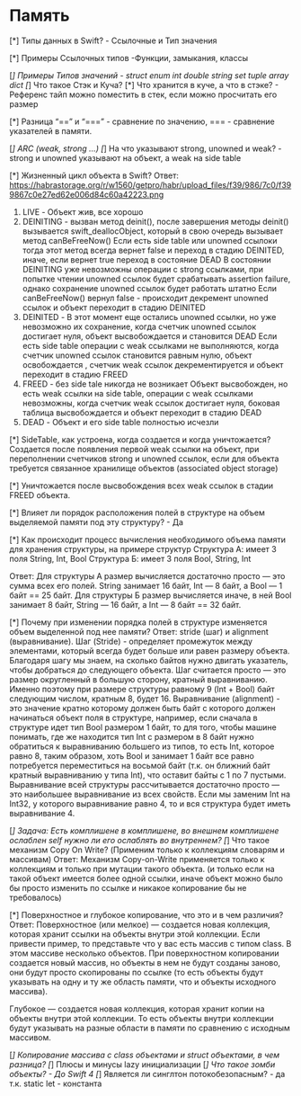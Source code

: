 #  Память

[*] Типы данных в Swift? - Ссылочные и Тип значения

[*] Примеры Ссылочных типов -Функции, замыкания, классы

[*] Примеры Типов значений - struct enum int double string set tuple array dict
[*] Что такое Стэк и Куча?
[*] Что хранится в куче, а что в стэке? - Референс тайп можно поместить в стек, если можно просчитать его размер

[*] Разница “==” и “===” - сравнение по значению, === - сравнение указателей в памяти.

[*] ARC (weak, strong …)
[*] На что указывают strong, unowned и weak? - strong и unowned указывают на объект, а weak на side table

[*] Жизненный цикл объекта в Swift?
Ответ: https://habrastorage.org/r/w1560/getpro/habr/upload_files/f39/986/7c0/f399867c0e27ed62e006d84c60a42223.png
1.    LIVE - Объект жив, все хорошо
2.    DEINITING - вызван метод deinit(), после завершения методы deinit() вызывается swift_deallocObject, который в свою очередь вызывает метод canBeFreeNow()
    Если есть side table или unowned ссылоки тогда этот метод всегда вернет false и переход в стадию DEINITED,
    иначе, если вернет true переход в состояние DEAD
    В состоянии DEINITING уже невозможны операции с strong ссылками, при попытке чтении unowned ссылок будет срабатывать assertion failure, однако сохранение unowned ссылок будет работать штатно
    Если canBeFreeNow() вернул false - происходит декремент unowned ссылок и объект переходит в стадию DEINITED
3.    DEINITED - В этот момент еще остались unowned ссылки, но уже невозможно их сохранение, когда счетчик unowned ссылок достигает нуля, объект высвобождается и становится DEAD
    Если есть side table операции с weak ссылками не выполняются, когда счетчик unowned ссылок становится равным нулю, объект освобождается
    , счетчик weak ссылок декрементируется и объект переходит в стадию FREED
4.    FREED - без side tale никогда не возникает
    Объект высвобожден, но есть weak ссылки на side table, операции с weak ссылками невозможны, когда счетчик weak ссылок достигает нуля, боковая таблица высвобождается и объект переходит в стадию DEAD
5.    DEAD - Объект и его side table полностью исчезли

[*] SideTable, как устроена, когда создается и когда уничтожается?
    Создается после появления первой weak ссылки на объект, при переполнении счетчиков strong и unowned ссылок, если для объекта требуется связанное хранилище объектов (associated object storage)

[*] Уничтожается после высвобождения всех weak ссылок в стадии FREED объекта.

[*] Влияет ли порядок расположения полей в структуре на объем выделяемой памяти под эту структуру? - Да

[*] Как происходит процесс вычисления необходимого объема памяти для хранения структуры, на примере структур
Структура А: имеет 3 поля String, Int, Bool
Структура Б: имеет 3 поля Bool, String, Int

Ответ: Для структуры А размер вычисляется достаточно просто — это сумма всех его полей. String занимает 16 байт, Int — 8 байт, а Bool — 1 байт == 25 байт.
Для структуры Б размер вычисляется иначе, в ней Bool занимает 8 байт, String — 16 байт, а Int — 8 байт == 32 байт.

[*] Почему при изменении порядка полей в структуре изменяется объем выделенной под нее памяти?
Ответ: stride (шаг) и alignment (выравнивание).
Шаг (Stride) - определяет промежуток между элементами, который всегда будет больше или равен размеру объекта. Благодаря шагу мы знаем, на сколько байтов нужно двигать указатель, чтобы добраться до следующего объекта. 
Шаг считается просто — это размер округленный в большую сторону, кратный выравниванию. Именно поэтому при размере структуры равному 9 (Int + Bool) байт следующим числом, кратным 8, будет 16.
Выравнивание (alignment) -  это значение кратно которому должен быть байт с которого должен начинаться объект поля в структуре, например, если сначала в структуре идет тип Bool размером 1 байт, то для того, чтобы машине понимать, где же находится тип Int с размером в 8 байт нужно обратиться к выравниванию большего из типов, то есть Int, которое равно 8, таким образом, хоть Bool и занимает 1 байт все равно потребуется переместиться на восьмой байт (т.к. он ближний байт кратный выравниванию у типа Int), что оставит байты с 1 по 7 пустыми.
Выравнивание всей структуры рассчитывается достаточно просто — это наибольшее выравнивание из всех свойств. Если мы заменим Int на Int32, у которого выравнивание равно 4, то и вся структура будет иметь выравнивание 4.

[*] Задача: Есть комплишене в комплишене, во внешнем комплишене ослаблен self нужно ли его ослаблять во внутреннем? 
[*] Что такое механизм Copy On Write? (Применим только к коллекциям словарям и массивам)
Ответ: Механизм Copy-on-Write применяется только к коллекциям и только при мутации такого объекта. (и только если на такой объект имеется более одной ссылки, иначе объект можно было бы просто изменить по ссылке и никакое копирование бы не требовалось)

[*] Поверхностное и глубокое копирование, что это и в чем различия?
Ответ: 
Поверхностное (или мелкое) — создается новая коллекция, которая хранит ссылки на объекты внутри этой коллекции. Если привести пример, то представьте что у вас есть массив с типом class. В этом массиве несколько объектов. При поверхностном копировании создается новый массив, но объекты в нем не будут созданы заново, они будут просто скопированы по ссылке (то есть объекты будут указывать на одну и ту же область памяти, что и объекты исходного массива).

Глубокое — создается новая коллекция, которая хранит копии на объекты внутри этой коллекции. То есть объекты внутри коллекции будут указывать на разные области в памяти по сравнению с исходным массивом.

[*] Копирование массива с class объектами и struct объектами, в чем разница?
[*] Плюсы и минусы lazy инициализации
[*] Что такое зомби объекты? - До Swift 4
[*] Является ли синглтон потокобезопасным? - да т.к. static let - константа

